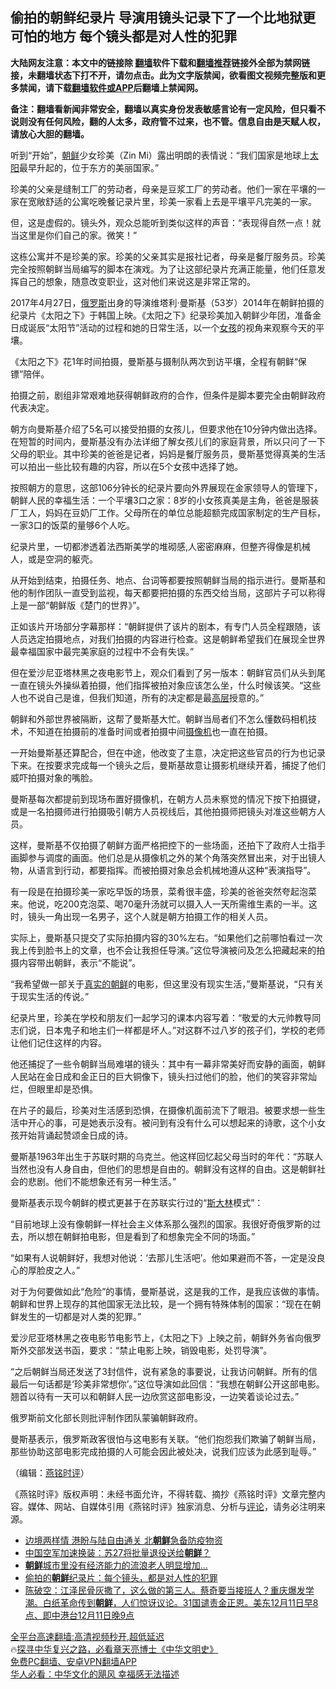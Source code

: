  <!-- 面包屑导航 --> <h2>偷拍的朝鲜纪录片 导演用镜头记录下了一个比地狱更可怕的地方 每个镜头都是对人性的犯罪</h2> <p class="notice"><b>大陆网友注意：本文中的链接除 <a href="https://github.com/bannedbook/fanqiang" >翻墙</a>软件下载和<a href="https://github.com/killgcd/justmysocks/blob/master/README.md">翻墙推荐</a>链接外全部为禁网链接，未翻墙状态下打不开，请勿点击。此为文字版禁闻，欲看图文视频完整版和更多禁闻，请下载<a href="https://github.com/bannedbook/fanqiang">翻墙软件或APP</a>后翻墙上禁闻网。</p><p>备注：翻墙看新闻非常安全，翻墙以真实身份发表敏感言论有一定风险，但只看不说则没有任何风险，翻的人太多，政府管不过来，也不管。信息自由是天赋人权，请放心大胆的翻墙。</b></p>  <div class="entry"> <p></p> <p></p> <p>听到&#8220;开始&#8221;&#65292;<a href="https://www.bannedbook.org/bnews/tag/%e6%9c%9d%e9%b2%9c/" class="st_tag internal_tag" rel="tag" title="标签 朝鲜 下的日志">朝鲜</a>少女珍美&#65288;Zin Mi&#65289;露出明朗的表情说&#65306;&#8220;我们国家是地球上<a href="https://www.bannedbook.org/bnews/tag/%e5%a4%aa%e9%98%b3/" class="st_tag internal_tag" rel="tag" title="标签 太阳 下的日志">太阳</a>最早升起的&#65292;位于东方的美丽国家&#12290;&#8221;</p> <p></p> <p>   珍美的父亲是缝制工厂的劳动者&#65292;母亲是豆浆工厂的劳动者&#12290;他们一家在平壤的一家在宽敞舒适的公寓吃晚餐记录片里&#65292;珍美一家看上去是平壤平凡完美的一家&#12290;</p> <p></p> <p>但&#65292;这是虚假的&#12290;镜头外&#65292;观众总能听到类似这样的声音&#65306;&#8220;表现得自然一点&#65281;就当这里是你们自己的家&#12290;微笑&#65281;&#8221;</p> <p></p> <p>这栋公寓并不是珍美的家&#12290;珍美的父亲其实是报社记者&#65292;母亲是餐厅服务员&#12290;珍美完全按照朝鲜当局编写的脚本在演戏&#12290;为了让这部纪录片充满正能量&#65292;他们任意发挥自己的想象&#65292;随意改变职业&#65292;这对他们来说这是非常正常的&#12290;</p> <p></p> <p>2017年4月27日&#65292;<a href="https://www.bannedbook.org/bnews/tag/%e4%bf%84%e7%bd%97%e6%96%af/" class="st_tag internal_tag" rel="tag" title="标签 俄罗斯 下的日志">俄罗斯</a>出身的导演维塔利&#183;曼斯基&#65288;53岁&#65289;2014年在朝鲜拍摄的纪录片&#12298;太阳之下&#12299;于韩国上映&#12290;&#12298;太阳之下&#12299;纪录珍美加入朝鲜少年团&#65292;准备金日成诞辰&#8220;太阳节&#8221;活动的过程和她的日常生活&#65292;以一个<a href="https://www.bannedbook.org/bnews/tag/%e5%a5%b3%e5%ad%a9/" class="st_tag internal_tag" rel="tag" title="标签 女孩 下的日志">女孩</a>的视角来观察今天的平壤&#12290;</p> <p></p> <p>&#12298;太阳之下&#12299;花1年时间拍摄&#65292;曼斯基与摄制队两次到访平壤&#65292;全程有朝鲜&#8220;保镖&#8221;陪伴&#12290;</p> <p></p> <p>拍摄之前&#65292;剧组非常艰难地获得朝鲜政府的合作&#65292;但条件是脚本要完全由朝鲜政府代表决定&#12290;</p> <p></p> <p>     朝方向曼斯基介绍了5名可以接受拍摄的女孩儿&#65292;但要求他在10分钟内做出选择&#12290;在短暂的时间内&#65292;曼斯基没有办法详细了解女孩儿们的家庭背景&#65292;所以只问了一下父母的职业&#12290;其中珍美的爸爸是记者&#65292;妈妈是餐厅服务员&#65292;曼斯基觉得真美的生活可以拍出一些比较有趣的内容&#65292;所以在5个女孩中选择了她&#12290;</p>  <p></p> <p>按照朝方的意思&#65292;这部106分钟长的纪录片要向外界展现在金家领导人的管理下&#65292;朝鲜人民的幸福生活&#65306;一个平壤3口之家&#65306;8岁的小女孩真美是主角&#65292;爸爸是服装厂工人&#65292;妈妈在豆奶厂工作&#12290;父母所在的单位总能超额完成国家制定的生产目标&#65292;一家3口的饭菜的量够6个人吃&#12290;</p> <p></p> <p>纪录片里&#65292;一切都渗透着法西斯美学的堆砌感,人密密麻麻&#65292;但整齐得像是机械人&#65292;或是空洞的躯壳&#12290;</p> <p></p> <p>从开始到结束&#65292;拍摄任务&#12289;地点&#12289;台词等都要按照朝鲜当局的指示进行&#12290;曼斯基和他的制作团队一直受到监视&#65292;每天都要把拍摄的东西交给当局&#65292;这部片子可以称得上是一部&#8220;朝鲜版&#12298;楚门的世界&#12299;&#8221;&#12290;</p> <p></p> <p>正如该片开场部分字幕那样&#65306;&#8220;朝鲜提供了该片的剧本&#65292;有专门人员全程跟随&#65292;该人员选定拍摄地点&#65292;对我们拍摄的内容进行检查&#12290;这是朝鲜希望我们在展现全世界最幸福国家中最完美家庭的过程中不会有失误&#12290;&#8221;</p> <p></p> <p>       但在爱沙尼亚塔林黑之夜电影节上&#65292;观众们看到了另一版本&#65306;朝鲜官员们从头到尾一直在镜头外操纵着拍摄&#65292;他们指挥被拍对象应该怎么坐&#65292;什么时候该笑&#12290;&#8220;这些人也不说自己是谁&#65292;但我们知道&#65292;所有的决定都是最<span class='wp_keywordlink_affiliate'><a href="https://www.bannedbook.org/bnews/ccpdope/" title="中共高层内幕" target="_blank">高层</a></span>授意的&#12290;&#8221;</p> <p></p> <p>朝鲜和外部世界被隔断&#65292;这帮了曼斯基大忙&#12290;朝鲜当局者们不怎么懂数码相机技术&#65292;不知道在拍摄前的准备时间或者拍摄中间<a href="https://www.bannedbook.org/bnews/tag/%e6%91%84%e5%83%8f%e6%9c%ba/" class="st_tag internal_tag" rel="tag" title="标签 摄像机 下的日志">摄像机</a>也一直在拍摄&#12290;</p> <p></p> <p>一开始曼斯基还算配合&#65292;但在中途&#65292;他改变了主意&#65292;决定把这些官员的行为也记录下来&#12290;在按要求完成每一个镜头之后&#65292;曼斯基故意让摄影机继续开着&#65292;捕捉了他们威吓拍摄对象的嘴脸&#12290;</p> <p></p> <p>曼斯基每次都提前到现场布置好摄像机&#65292;在朝方人员未察觉的情况下按下拍摄键&#65292;或是一名拍摄师进行拍摄吸引朝方人员视线后&#65292;其他拍摄师把镜头对准这些朝方人员&#12290;</p> <p></p>  <p>这样&#65292;曼斯基不仅拍摄了朝鲜方面严格把控下的一些场面&#65292;还拍下了政府人士指手画脚参与调度的画面&#12290;他们总是从摄像机之外的某个角落突然冒出来&#65292;对于出镜人物&#65292;从语言到行动&#65292;都要指挥&#12290;而被拍摄对象总会机械地遵从这种&#8220;表演指导&#8221;&#12290;</p> <p></p> <p>         有一段是在拍摄珍美一家吃早饭的场景&#65292;菜肴很丰盛&#65292;珍美的爸爸突然夸起泡菜来&#12290;他说&#65292;吃200克泡菜&#12289;喝70毫升汤就可以摄入人一天所需维生素的一半&#12290;这时&#65292;镜头一角出现一名男子&#65292;这个人就是朝方拍摄工作的相关人员&#12290;</p> <p></p> <p>实际上&#65292;曼斯基只提交了实际拍摄内容的30%左右&#12290;&#8220;如果他们之前哪怕看过一次我上传到脸书上的文章&#65292;也不会让我担任导演&#12290;&#8221;这位导演被问及怎么把藏起来的拍摄内容带出朝鲜&#65292;表示&#8220;不能说&#8221;&#12290;</p> <p></p> <p>&#8220;我希望做一部关于<span class='wp_keywordlink'><a href="https://www.bannedbook.org/forum2/topic554.html" title="叶永烈著    真实的朝鲜" target="_blank">真实的朝鲜</a></span>的电影&#65292;但这里没有现实生活&#65292;&#8221;曼斯基说&#65292;&#8220;只有关于现实生活的传说&#12290;&#8221;</p> <p></p> <p>纪录片里&#65292;珍美在学校和朋友们一起学习的课本内容写着&#65306;&#8220;敬爱的大元帅教导同志们说&#65292;日本鬼子和地主们一样都是坏人&#12290;&#8221;对这群不过八岁的孩子们&#65292;学校的老师让他们记住这样的内容&#12290;</p> <p></p> <p>他还捕捉了一些令朝鲜当局难堪的镜头&#65306;其中有一幕非常美好而安静的画面&#65292;朝鲜人民站在金日成和金正日的巨大铜像下&#65292;镜头扫过他们的脸&#65292;他们的笑容非常灿烂&#65292;但眼里却是恐惧&#12290;</p> <p></p> <p>在片子的最后&#65292;珍美对生活感到恐惧&#65292;在摄像机面前流下了眼泪&#12290;被要求想一些生活中开心的事&#65292;可是她表示没有&#12290;被问到有没有什么可以想起来的诗歌&#65292;这个小女孩开始背诵起赞颂金日成的诗&#12290;</p> <p></p> <p>           曼斯基1963年出生于苏联时期的乌克兰&#12290;他这样回忆起父母当时的年代&#65306;&#8220;苏联人当然也没有人身自由&#65292;但他们的思想是自由的&#12290;朝鲜没有这样的自由&#12290;这是朝鲜社会的悲剧&#12290;他们不能想象还有另一种生活&#12290;&#8221;</p> <p></p> <p>曼斯基表示现今朝鲜的模式更甚于在苏联实行过的&#8220;<span class='wp_keywordlink'><a href="https://www.bannedbook.org/forum2/topic1256.html" title="斯大林（上、中、下册）" target="_blank">斯大林</a></span>模式&#8221;&#65306;</p>  <p></p> <p>&#8220;目前地球上没有像朝鲜一样社会主义体系那么强烈的国家&#12290;我很好奇俄罗斯的过去&#65292;所以想在朝鲜拍电影&#65292;但是看到了和想象完全不同的场面&#12290;&#8221;</p> <p></p> <p>&#8220;如果有人说朝鲜好&#65292;我想对他说&#65306;&#8216;去那儿生活吧&#8217;&#12290;他如果避而不答&#65292;一定是没良心的厚脸皮之人&#12290;&#8221;</p> <p></p> <p>对于为何要做如此&#8220;危险&#8221;的事情&#65292;曼斯基说&#65292;这是我的工作&#65292;是我应该做的事情&#12290;朝鲜和世界上现存的其他国家无法比较&#65292;是一个拥有特殊体制的国家&#65306;&#8220;现在在朝鲜发生的一切都是对人类的犯罪&#12290;&#8221;</p> <p></p> <p>             爱沙尼亚塔林黑之夜电影节电影节上&#65292;&#12298;太阳之下&#12299;上映之前&#65292;朝鲜外务省向俄罗斯外交部发送书函&#65292;要求&#65306;&#8220;禁止电影上映&#65292;销毁电影&#65292;处罚导演&#8221;&#12290;</p> <p></p> <p>&#8220;之后朝鲜当局还发送了3封信件&#65292;说有紧急的事要说&#65292;让我访问朝鲜&#12290;所有的信最后一句话都是&#8216;珍美非常想你&#8217;&#12290;&#8221;这位导演如此回信&#65306;&#8220;我想在朝鲜公开这部电影&#12290;翘首以待有一天可以和朝鲜人民一边欣赏这部电影没&#65292;一边笑着谈论过去&#12290;&#8221;</p> <p></p> <p>俄罗斯前文化部长则批评制作团队蒙骗朝鲜政府&#12290;</p> <p></p> <p>曼斯基表示&#65292;俄罗斯政客很怕与这电影有关联&#12290;&#8220;他们抱怨我们欺骗了朝鲜当局&#65292;那些协助这部电影完成拍摄的人可能会因此被处决&#65292;说我们应该为此感到耻辱&#12290;&#8221;</p> <p></p> <p>&#65288;编辑&#65306;<a href="https://www.bannedbook.org/bnews/tag/%e7%87%95%e9%93%ad%e6%97%b6%e8%af%84/" class="st_tag internal_tag" rel="tag" title="标签 燕铭时评 下的日志">燕铭时评</a>&#65289;</p> <p></p>  <p>&#12298;燕铭时评&#12299;版权声明&#65306;未经书面允许&#65292;不得转载&#12289;摘抄&#12298;燕铭时评&#12299;文章完整内容&#12290;媒体&#12289;网站&#12289;自媒体引用&#12298;燕铭时评&#12299;独家消息&#12289;分析与<span class='wp_keywordlink_affiliate'><a href="https://www.bannedbook.org/bnews/comments/" title="新闻评论" target="_blank">评论</a></span>&#65292;请务必注明来源&#12290;</p> <!--<div id="taboola-mid-1"></div>--><ul class='op-related-articles' title='相关阅读'> <li><a href='https://www.bannedbook.org/bnews/worldnews/20221213/1822711.html' target='_blank'>边境两样情 港盼与陆自由通关 北<b>朝鲜</b>急备防疫物资</a></li> <li><a href='https://www.bannedbook.org/bnews/comments/20221212/1822654.html' target='_blank'>中国空军加速换装：苏27将批量退役送给<b>朝鲜</b>？</a></li> <li><a href='https://www.bannedbook.org/bnews/cnnews/20221212/1822594.html' target='_blank'><b>朝鲜</b>城市里没有经济能力的流浪老人明显增加…</a></li> <li><a href='https://www.bannedbook.org/bnews/topimagenews/20221212/1822428.html' target='_blank'>偷拍的<b>朝鲜</b>纪录片：每个镜头，都是对人性的犯罪</a></li> <li><a href='https://www.bannedbook.org/bnews/sohnews/20221211/1822329.html' target='_blank'>陈破空：江泽民骨灰撒了，这么做的第三人。蔡奇要当接班人？重庆爆发学潮。白纸革命传到<b>朝鲜</b>，人们惊讶议论。31国谴责金正恩。美东12月11日早8点、即中港台12月11日晚9点</a></li> </ul> <p class="texttj"> <a href="https://github.com/bannedbook/fanqiang/wiki/V2ray%E6%9C%BA%E5%9C%BA" target="_blank">全平台高速翻墙:高清视频秒开,超低延迟</a><br/> 🔥<a href="https://www.bannedbook.org/bnews/comments/20220808/1768773.html" target="_blank">探寻中华复兴之路，必看章天亮博士《中华文明史》</a><br/> <a href="https://github.com/bannedbook/fanqiang/wiki/%E7%A6%81%E9%97%BB%E7%BD%91%E5%AE%89%E5%8D%93%E7%BF%BB%E5%A2%99%E6%96%B0%E9%97%BBAPP" target="_blank">免费PC翻墙、安卓VPN翻墙APP</a><br/> <a href="https://www.bannedbook.org/bnews/comments/20220220/1694796.html" target="_blank">华人必看：中华文化的飓风 幸福感无法描述</a><br/> </p><p> </p><a name='sharetosocial'></a> <div style="margin-bottom:5px;padding-bottom:5px;clear:both"> <div id="archive-pix-1" class="banner-ads"> <!-- AuctionX Display platform tag START --> <div id="27602x728x90x621x_ADSLOT1" clicktrack="%%CLICK_URL_ESC%%"></div>  <!-- AuctionX Display platform tag END --> </div> <div id="archive-pix-2" class="banner-ads"> <!-- AuctionX Display platform tag START --> <div id="27556x300x250x621x_ADSLOT1" clicktrack="%%CLICK_URL_ESC%%" style="margin:0 auto;text-align:center"></div>  <!-- AuctionX Display platform tag END --> </div> </div>  <div id="archive-pix-1" class="banner-ads"> <!-- AuctionX Display platform tag START --> <div id="27603x728x90x621x_ADSLOT1" clicktrack="%%CLICK_URL_ESC%%"></div>  <!-- AuctionX Display platform tag END --> </div> </div><!--END ENTRY--> 